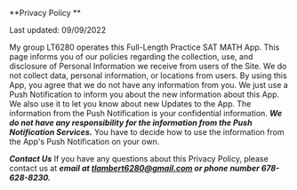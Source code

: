 **Privacy Policy **

Last updated: 09/09/2022 

My group LT6280 operates this Full-Length Practice SAT MATH App. This page informs you of our policies regarding the collection, use, and disclosure of Personal Information we receive from users of the Site. We do not collect data, personal information, or locations from users. By using this App, you agree that we do not have any information from you. We just use a Push Notification to inform you about the new information about this App. We also use it to let you know about new Updates to the App. The information from the Push Notification is your confidential information. ***We do not have any responsibility for the information from the Push Notification Services.*** You have to decide how to use the information from the App's Push Notification on your own.

***Contact Us*** 
If you have any questions about this Privacy Policy, please contact us at ***email at tlambert6280@gmail.com or phone number 678-628-8230.***
